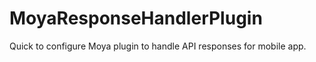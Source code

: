 # MoyaResponseHandlerPlugin
Quick to configure Moya plugin to handle API responses for mobile app. 
